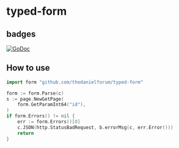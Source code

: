 # typed-form

## badges
[![GoDoc](https://godoc.org/github.com/thedanielforum/typed-form?status.svg)](https://godoc.org/github.com/thedanielforum/typed-form)

## How to use
```go
import form "github.com/thedanielforum/typed-form"

form := form.Parse(c)
s := page.NewGetPage(
    form.GetParamInt64("id"),
)
if form.Errors() != nil {
	err := form.Errors()[0]
	c.JSON(http.StatusBadRequest, b.errorMsg(c, err.Error()))
	return
}
```
